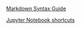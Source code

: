 [Markdown Syntax Guide](https://www.markdownguide.org/basic-syntax/)

[Jupyter Notebook shortcuts](https://www.earthdatascience.org/courses/intro-to-earth-data-science/open-reproducible-science/jupyter-python/jupyter-notebook-shortcuts/)

